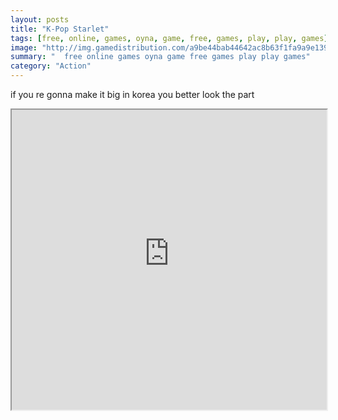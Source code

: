 ```yaml
---
layout: posts
title: "K-Pop Starlet"
tags: [free, online, games, oyna, game, free, games, play, play, games]
image: "http://img.gamedistribution.com/a9be44bab44642ac8b63f1fa9a9e139d.jpg"
summary: "  free online games oyna game free games play play games"
category: "Action"
---
```


if you re gonna make it big in korea you better look the part

<iframe width="100%" height="480px;" src="http://flash.gamedistribution.com?game=a9be44bab44642ac8b63f1fa9a9e139d"></iframe>